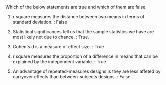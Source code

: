 Which of the below statements are true and which of them are false.

1. r square measures the distance between two means in terms of standard deviation. : False

2. Statistical significances tell us that the sample statistics we have are most likely not due to chance. : True.

3. Cohen's d is a measure of effect size. : True

4. r square measures the proportion of a difference in means that can be explained by the independent variable. : True

5. An advantage of repeated-measures designs is they are less affeted by carryover effects than between-subjects designs. : False